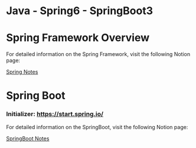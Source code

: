 # Java - Spring6 - SpringBoot3

# Spring Framework Overview

For detailed information on the Spring Framework, visit the following Notion page:

[Spring Notes](https://knotty-beechnut-e0d.notion.site/Spring-f46ca05adc494bba922761a196e2d39d)

# Spring Boot 

### Initializer: https://start.spring.io/

For detailed information on the SpringBoot, visit the following Notion page:

[SpringBoot Notes](https://knotty-beechnut-e0d.notion.site/SpringBoot-762101c97a5b4d7e88a79e3be7d799ac?pvs=4)
